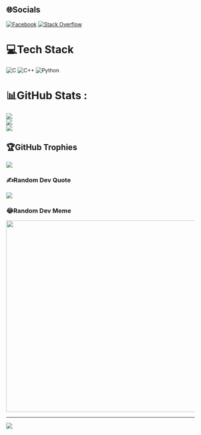
## 🌐Socials
[![Facebook](https://img.shields.io/badge/Facebook-%231877F2.svg?logo=Facebook&logoColor=white)](https://facebook.com/https://www.facebook.com/Quang.Nhat.1708/) [![Stack Overflow](https://img.shields.io/badge/-Stackoverflow-FE7A16?logo=stack-overflow&logoColor=white)](https://stackoverflow.com/users/20892798) 

# 💻Tech Stack
![C](https://img.shields.io/badge/c-%2300599C.svg?style=for-the-badge&logo=c&logoColor=white) ![C++](https://img.shields.io/badge/c++-%2300599C.svg?style=for-the-badge&logo=c%2B%2B&logoColor=white) ![Python](https://img.shields.io/badge/python-3670A0?style=for-the-badge&logo=python&logoColor=ffdd54)
# 📊GitHub Stats :
![](https://github-readme-stats.vercel.app/api?username=nhatcuti&theme=radical&hide_border=false&include_all_commits=false&count_private=false)<br/>
![](https://github-readme-streak-stats.herokuapp.com/?user=nhatcuti&theme=radical&hide_border=false)<br/>
![](https://github-readme-stats.vercel.app/api/top-langs/?username=nhatcuti&theme=radical&hide_border=false&include_all_commits=false&count_private=false&layout=compact)

## 🏆GitHub Trophies
![](https://github-trophies.vercel.app/?username=nhatcuti&theme=radical&no-frame=false&no-bg=true&margin-w=4)

### ✍️Random Dev Quote
![](https://quotes-github-readme.vercel.app/api?type=vetical&theme=radical)

### 😂Random Dev Meme
<img src="https://random-memer.herokuapp.com/" width="512px"/>

---
[![](https://visitcount.itsvg.in/api?id=nhatcuti&icon=0&color=0)](https://visitcount.itsvg.in)
